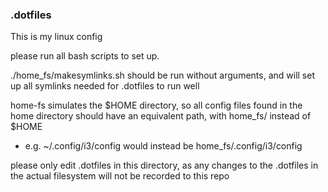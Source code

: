 ### .dotfiles

This is my linux config


please run all bash scripts to set up.

./home_fs/makesymlinks.sh should be run without arguments, and will set up all symlinks needed for .dotfiles to run well

home-fs simulates the $HOME directory, so all config files found in the home directory should have an equivalent path, with home_fs/ instead of $HOME
 - e.g. ~/.config/i3/config would instead be home_fs/.config/i3/config


please only edit .dotfiles in this directory, as any changes to the .dotfiles in the actual filesystem will not be recorded to this repo


